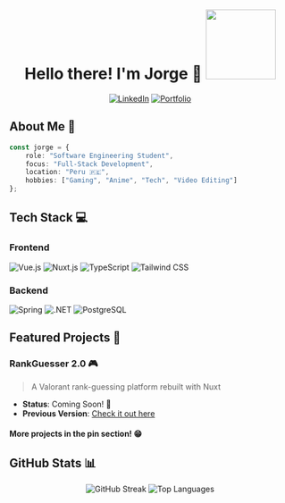 <div align="center">

# Hello there! I'm Jorge 👋 <img src="https://media.giphy.com/media/tuCFp8rod0x3O/giphy.gif" width="125">

[![LinkedIn](https://img.shields.io/badge/LinkedIn-0077B5?style=for-the-badge&logo=linkedin&logoColor=white)](https://www.linkedin.com/in/jorge-antezana/)
[![Portfolio](https://img.shields.io/badge/Portfolio-FF5722?style=for-the-badge&logo=google-chrome&logoColor=white)]()

</div>

## About Me 🚀

```typescript
const jorge = {
    role: "Software Engineering Student",
    focus: "Full-Stack Development",
    location: "Peru 🇵🇪",
    hobbies: ["Gaming", "Anime", "Tech", "Video Editing"]
};
```

## Tech Stack 💻

### Frontend
![Vue.js](https://img.shields.io/badge/Vue.js-35495E?style=for-the-badge&logo=vue.js&logoColor=4FC08D)
![Nuxt.js](https://img.shields.io/badge/Nuxt-002E3B?style=for-the-badge&logo=nuxtdotjs&logoColor=#00DC82)
![TypeScript](https://img.shields.io/badge/TypeScript-007ACC?style=for-the-badge&logo=typescript&logoColor=white)
![Tailwind CSS](https://img.shields.io/badge/Tailwind_CSS-38B2AC?style=for-the-badge&logo=tailwind-css&logoColor=white)

### Backend
![Spring](https://img.shields.io/badge/Spring-6DB33F?style=for-the-badge&logo=spring&logoColor=white)
![.NET](https://img.shields.io/badge/.NET-5C2D91?style=for-the-badge&logo=.net&logoColor=white)
![PostgreSQL](https://img.shields.io/badge/PostgreSQL-316192?style=for-the-badge&logo=postgresql&logoColor=white)

## Featured Projects 🎯

### RankGuesser 2.0 🎮
> A Valorant rank-guessing platform rebuilt with Nuxt

- **Status**: Coming Soon! 👀
- **Previous Version**: [Check it out here](https://github.com/j0rgedev/rank-guesser_old)

#### More projects in the pin section! 😁

## GitHub Stats 📊

<div align="center">

![GitHub Streak](https://github-readme-streak-stats.herokuapp.com/?user=j0rgedev&theme=dark&hide_border=true)
![Top Languages](https://github-readme-stats.vercel.app/api/top-langs/?username=j0rgedev&layout=compact&theme=dark&hide_border=true)

</div>
